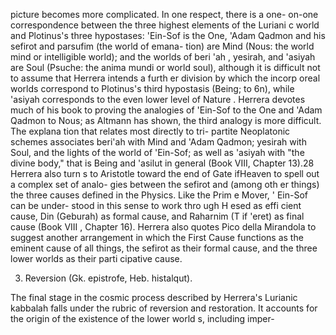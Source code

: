 picture becomes more complicated. In one respect, there is a one- on-one correspondence between the three highest elements of the  Luriani c world and Plotinus's three hypostases: 'Ein-Sof is the One,  'Adam Qadmon and his sefirot and parsufim (the world of emana- tion) are Mind (Nous: the world mind or intelligible world); and the  worlds of beri 'ah , yesirah, and 'asiyah are Soul (Psuche: the anima mundi or world soul), although it is difficult not to assume that Herrera intends a furth er division by which the incorp oreal worlds correspond to Plotinus's third hypostasis (Being; to 6n), while 'asiyah corresponds to the even lower level of Nature . Herrera devotes much of his book to proving the analogies of 'Ein-Sof to the One and 'Adam Qadmon to Nous; as Altmann has shown, the third analogy  is more difficult. The explana tion that relates most directly to tri- partite Neoplatonic schemes associates beri'ah with Mind and 'Adam  Qadmon; yesirah with Soul, and the lights of the world of 'Ein-Sof; as well as 'asiyah with "the divine body," that is Being and 'asilut in general (Book VIII, Chapter 13).28 Herrera also turn s to Aristotle  toward the end of Gate ifHeaven to spell out a complex set of analo- gies between the sefirot and (among oth er things) the three causes  defined in the Physics. Like the Prim e Mover, ' Ein-Sof can be under- stood in this sense to work thro ugh H esed as effi cient cause, Din  (Geburah) as formal cause, and Raharnim (T if 'eret) as final cause (Book VIII , Chapter 16). Herrera also quotes Pico della Mirandola to suggest another arrangement in which the First Cause functions as the eminent cause of all things, the sefirot as their formal cause, and the three lower worlds as their parti cipative cause. 

3. Reversion (Gk. epistrofe, Heb. histalqut).

The final stage in the cosmic process described by Herrera's Lurianic kabbalah falls under the rubric of reversion and restoration. It accounts  for the origin of the existence of the lower world s, including imper-
